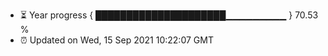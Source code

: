 - ⏳ Year progress { █████████████████████▁▁▁▁▁▁▁▁▁ } 70.53 %
- ⏰ Updated on Wed, 15 Sep 2021 10:22:07 GMT

